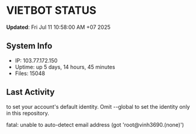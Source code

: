 # VIETBOT STATUS
**Updated**: Fri Jul 11 10:58:00 AM +07 2025

## System Info
- IP: 103.77.172.150
- Uptime: up 5 days, 14 hours, 45 minutes
- Files: 15048

## Last Activity

to set your account's default identity.
Omit --global to set the identity only in this repository.

fatal: unable to auto-detect email address (got 'root@vinh3690.(none)')
